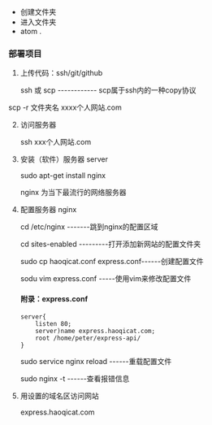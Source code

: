 - 创建文件夹
- 进入文件夹
- atom .



### 部署项目
1.  上传代码：ssh/git/github

    ssh    或 scp   ------------  scp属于ssh内的一种copy协议

  scp -r 文件夹名 xxxx个人网站.com

2. 访问服务器

    ssh xxx个人网站.com

3. 安装（软件）服务器 server

    sudo apt-get install nginx

    nginx 为当下最流行的网络服务器

4. 配置服务器 nginx

    cd /etc/nginx -------跳到nginx的配置区域

    cd sites-enabled ---------打开添加新网站的配置文件夹

    sudo cp haoqicat.conf express.conf------创建配置文件

    sodu vim express.conf -----使用vim来修改配置文件

    #### 附录：express.conf

    ```
    server{
        listen 80;
        server)name express.haoqicat.com;
        root /home/peter/express-api/
    }
    ```
    sudo service nginx reload ------重载配置文件

    sudo nginx -t ------查看报错信息

5. 用设置的域名区访问网站

    express.haoqicat.com
